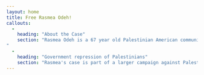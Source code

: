 ```yaml
---
layout: home
title: Free Rasmea Odeh!
callouts:
  -
    heading: "About the Case"
    section: "Rasmea Odeh is a 67 year old Palestinian American community leader who was tortured by the Israeli government in 1969. On November 10th in front of supporters in the courtroom, Rasmea was unjustly convicted of one count of Unlawful Procurement of Naturalization and sentenced to 18 months in prison and deportation.The appeals court heard oral arguments on October 14th and a new trial has now been granted and set for Janary 10, 2017. Rasmea's struggle is far from over and we still need your support to ensure that we win justice.
"
  -
    heading: "Government repression of Palestinians"
    section: "Rasmea's case is part of a larger campaign against Palestinian leaders, institutions, and community members; as well as an example of government repression waged against oppressed nationalities, anti-war, social justice, and international solidarity activists."
---
```


